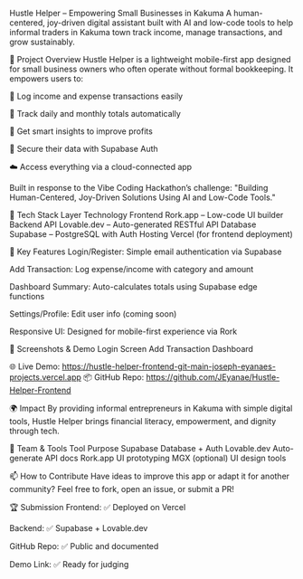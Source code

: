 Hustle Helper – Empowering Small Businesses in Kakuma
A human-centered, joy-driven digital assistant built with AI and low-code tools to help informal traders in Kakuma town track income, manage transactions, and grow sustainably.

📌 Project Overview
Hustle Helper is a lightweight mobile-first app designed for small business owners who often operate without formal bookkeeping. It empowers users to:

📲 Log income and expense transactions easily

🧾 Track daily and monthly totals automatically

🔔 Get smart insights to improve profits

🔐 Secure their data with Supabase Auth

☁️ Access everything via a cloud-connected app

Built in response to the Vibe Coding Hackathon’s challenge:
"Building Human-Centered, Joy-Driven Solutions Using AI and Low-Code Tools."

🔧 Tech Stack
Layer	Technology
Frontend	Rork.app – Low-code UI builder
Backend API	Lovable.dev – Auto-generated RESTful API
Database	Supabase – PostgreSQL with Auth
Hosting	Vercel (for frontend deployment)

🔐 Key Features
Login/Register: Simple email authentication via Supabase

Add Transaction: Log expense/income with category and amount

Dashboard Summary: Auto-calculates totals using Supabase edge functions

Settings/Profile: Edit user info (coming soon)

Responsive UI: Designed for mobile-first experience via Rork

📸 Screenshots & Demo
Login Screen	Add Transaction	Dashboard
		
🌐 Live Demo: https://hustle-helper-frontend-git-main-joseph-eyanaes-projects.vercel.app
📦 GitHub Repo: https://github.com/JEyanae/Hustle-Helper-Frontend

🌍 Impact
By providing informal entrepreneurs in Kakuma with simple digital tools, Hustle Helper brings financial literacy, empowerment, and dignity through tech.

🧠 Team & Tools
Tool	Purpose
Supabase	Database + Auth
Lovable.dev	Auto-generate API docs
Rork.app	UI prototyping
MGX (optional)	UI design tools


📫 How to Contribute
Have ideas to improve this app or adapt it for another community?
Feel free to fork, open an issue, or submit a PR!

🏆 Submission
 Frontend: ✅ Deployed on Vercel

 Backend: ✅ Supabase + Lovable.dev

 GitHub Repo: ✅ Public and documented

 Demo Link: ✅ Ready for judging

